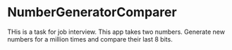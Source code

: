 # NumberGeneratorComparer
THis is a task for job interview. This app takes two numbers. Generate new numbers for a million times and compare their last 8 bits.
